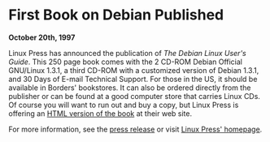 
First Book on Debian Published
==============================


**October 20th, 1997**


Linux Press has announced the publication of *The Debian Linux
User's Guide*.
This 250 page book comes with the 2 CD-ROM Debian Official GNU/Linux 1.3.1,
a third CD-ROM with a customized version of Debian 1.3.1, and
30 Days of E-mail Technical Support.
For those in the US, it should be available in Borders' bookstores.
It can also be ordered directly from the publisher or can be found
at a good computer store that carries Linux CDs.
Of course you will want to run out and buy a copy, but Linux Press
is offering an
[HTML version of the book](http://www.linuxpress.com/) at
their web site.


For more information, see the
[press release](https://www.debian.org/News/1997/linux_press_book.txt) or visit
[Linux Press' homepage](http://www.linuxpress.com/).



